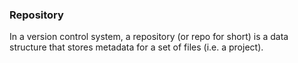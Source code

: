 ### Repository

In a version control system, a repository (or repo for short) is a data structure that stores metadata for a set of files (i.e. a project).
